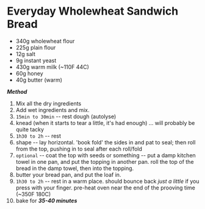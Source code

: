 # Everyday Wholewheat Sandwich Bread

- 340g wholewheat flour
- 225g plain flour
- 12g salt
- 9g instant yeast
- 430g warm milk (~110F 44C)
- 60g honey
- 40g butter (warm)

***Method***

1.  Mix all the dry ingredients
2.  Add wet ingredients and mix.
3.  `15min to 30min` -- rest dough (autolyse)
4.  knead (when it starts to tear a little, it's had enough) ... will probably
    be quite tacky
5.  `1h30 to 2h` -- rest
6.  shape -- lay horizontal. 'book fold' the sides in and pat to seal; then roll
    from the top, pushing in to seal after each roll/fold
7.  `optional` -- coat the top with seeds or something -- put a damp kitchen
    towel in one pan, and put the topping in another pan. roll the top of the
    bread in the damp towel, then into the topping.
8.  butter your bread pan, and put the loaf in.
9.  `1h30 to 2h` -- rest in a warm place. should bounce back *just a little* if
    you press with your finger. pre-heat oven near the end of the prooving time
    (~350F 180C)
10. bake for ***35-40 minutes***
